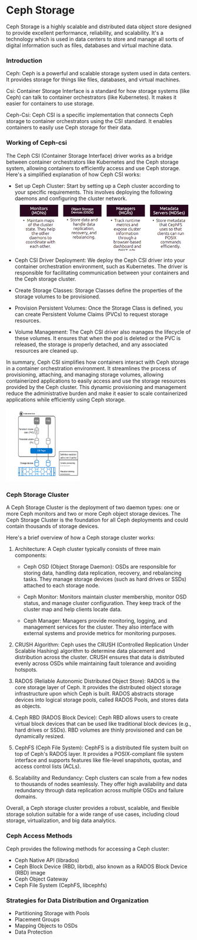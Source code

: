 # Ceph Storage

Ceph Storage is a highly scalable and distributed data object store designed to provide
excellent performance, reliability, and scalability. It's a technology which is used in data centers to store and manage all sorts of digital information such as files, databases and virtual machine data.

### Introduction

Ceph: Ceph is a powerful and scalable storage system used in data centers. It provides storage for things like files, databases, and virtual machines.

Csi: Container Storage Interface is a standard for how storage systems (like Ceph) can talk to container orchestrators (like Kubernetes). It makes it easier for containers to use storage.

Ceph-Csi: Ceph CSI is a specific implementation that connects Ceph storage to container orchestrators using the CSI standard. It enables containers to easily use Ceph storage for their data.

### Working of Ceph-csi

The Ceph CSI (Container Storage Interface) driver works as a bridge between container orchestrators like Kubernetes and the Ceph storage system, allowing containers to efficiently access and use Ceph storage. Here's a simplified explanation of how Ceph CSI works:

* Set up Ceph Cluster: Start by setting up a Ceph cluster according to your specific requirements. This involves deploying the following daemons and configuring the cluster network.
  ![Screenshot](ceph_daemons.png)


* Ceph CSI Driver Deployment: We deploy the Ceph CSI driver into your container orchestration environment, such as Kubernetes. The driver is responsible for facilitating communication between your containers and the Ceph storage cluster.


* Create Storage Classes: Storage Classes define the properties of the storage volumes to be provisioned.


* Provision Persistent Volumes: Once the Storage Class is defined, you can create Persistent Volume Claims (PVCs) to request storage resources.


* Volume Management: The Ceph CSI driver also manages the lifecycle of these volumes. It ensures that when the pod is deleted or the PVC is released, the storage is properly detached, and any associated resources are cleaned up.


In summary, Ceph CSI simplifies how containers interact with Ceph storage in a container orchestration environment. It streamlines the process of provisioning, attaching, and managing storage volumes, allowing containerized applications to easily access and use the storage resources provided by the Ceph cluster. This dynamic provisioning and management reduce the administrative burden and make it easier to scale containerized applications while efficiently using Ceph storage.

<img src="ceph_working.png" alt="Graphical representation of ceph working" width="200" height="200">

### Ceph Storage Cluster

A Ceph Storage Cluster is the deployment of two daemon types: one or more Ceph monitors and two or more Ceph object storage devices. The Ceph Storage Cluster is the foundation for all Ceph deployments and could contain thousands of storage devices.

Here's a brief overview of how a Ceph storage cluster works:

1. Architecture: A Ceph cluster typically consists of three main components:

   * Ceph OSD (Object Storage Daemon): OSDs are responsible for storing data, handling data replication, recovery, and rebalancing tasks. They manage storage devices (such as hard drives or SSDs) attached to each storage node.
   
   * Ceph Monitor: Monitors maintain cluster membership, monitor OSD status, and manage cluster configuration. They keep track of the cluster map and help clients locate data.

   * Ceph Manager: Managers provide monitoring, logging, and management services for the cluster. They also interface with external systems and provide metrics for monitoring purposes.

  
2. CRUSH Algorithm: Ceph uses the CRUSH (Controlled Replication Under Scalable Hashing) algorithm to determine data placement and distribution across the cluster. CRUSH ensures that data is distributed evenly across OSDs while maintaining fault tolerance and avoiding hotspots.


3. RADOS (Reliable Autonomic Distributed Object Store): RADOS is the core storage layer of Ceph. It provides the distributed object storage infrastructure upon which Ceph is built. RADOS abstracts storage devices into logical storage pools, called RADOS Pools, and stores data as objects. 


4. Ceph RBD (RADOS Block Device): Ceph RBD allows users to create virtual block devices that can be used like traditional block devices (e.g., hard drives or SSDs). RBD volumes are thinly provisioned and can be dynamically resized.


5. CephFS (Ceph File System): CephFS is a distributed file system built on top of Ceph's RADOS layer. It provides a POSIX-compliant file system interface and supports features like file-level snapshots, quotas, and access control lists (ACLs).


6. Scalability and Redundancy: Ceph clusters can scale from a few nodes to thousands of nodes seamlessly. They offer high availability and data redundancy through data replication across multiple OSDs and failure domains.

Overall, a Ceph storage cluster provides a robust, scalable, and flexible storage solution suitable for a wide range of use cases, including cloud storage, virtualization, and big data analytics.

### Ceph Access Methods

Ceph provides the following methods for accessing a Ceph cluster:
  - Ceph Native API (librados)
  - Ceph Block Device (RBD, librbd), also known as a RADOS Block Device (RBD) image
  - Ceph Object Gateway
  - Ceph File System (CephFS, libcephfs)

### Strategies for Data Distribution and Organization

  - Partitioning Storage with Pools
  - Placement Groups
  - Mapping Objects to OSDs
  - Data Protection